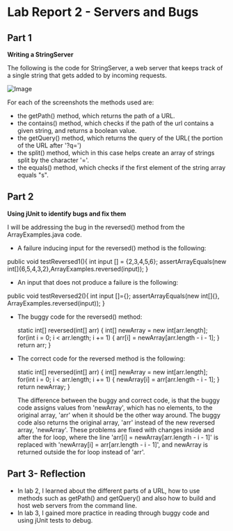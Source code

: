 # Lab Report 2 - Servers and Bugs

## Part 1

**Writing a StringServer**

The following is the code for StringServer, a web server that keeps track of a single string that gets added to by incoming requests.

![Image](StringServerCode.png)

For each of the screenshots the methods used are:

- the getPath() method, which returns the path of a URL.
- the contains() method, which checks if the path of the url contains a given string, and returns a boolean value.
- the getQuery() method, which returns the query of the URL( the portion of the URL after '?q=')
- the split() method, which in this case helps create an array of strings split by the character '='.
- the equals() method, which checks if the first element of the string array equals "s".


## Part 2

**Using jUnit to identify bugs and fix them**

I will be addressing the bug in the reversed() method from the ArrayExamples.java code.

- A failure inducing input for the reversed() method is the following:

public void testReversed1(){
int input [] = {2,3,4,5,6};
assertArrayEquals(new int[]{6,5,4,3,2},ArrayExamples.reversed(input));
}

- An input that does not produce a failure is the following:

public void testReversed2(){
int input []={};
assertArrayEquals(new int[]{}, ArrayExamples.reversed(input));
}

- The buggy code for the reversed() method:

  static int[] reversed(int[] arr) {
    int[] newArray = new int[arr.length];
    for(int i = 0; i < arr.length; i += 1) {
      arr[i] = newArray[arr.length - i - 1];
    }
    return arr;
  }
  
- The correct code for the reversed method is the following:

  static int[] reversed(int[] arr) {
    int[] newArray = new int[arr.length];
    for(int i = 0; i < arr.length; i += 1) {
      newArray[i] = arr[arr.length - i - 1];
    }
    return newArray;
  }
  
  The difference between the buggy and correct code, is that the buggy code assigns values from 'newArray', which has no elements, to the original array, 'arr' when it should be the other way around. 
  The buggy code also returns the original array, 'arr' instead of the new reversed array, 'newArray'.
  These problems are fixed with changes inside and after the for loop, where the line 'arr[i] = newArray[arr.length - i - 1]' is replaced with 'newArray[i] = arr[arr.length - i - 1]', and newArray is returned outside the for loop instead of 'arr'.

## Part 3- Reflection

- In lab 2, I learned about the different parts of a URL, how to use methods such as getPath() and getQuery() and also how to build and host web servers from the command line.
- In lab 3, I gained more practice in reading through buggy code and using jUnit tests to debug.

